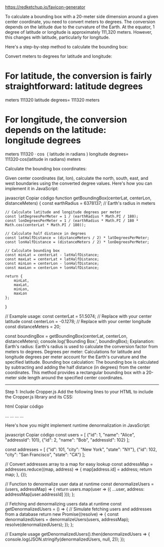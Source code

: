 https://redketchup.io/favicon-generator



To calculate a bounding box with a 20-meter side dimension around a given center coordinate, you need to convert meters to degrees. The conversion depends on the latitude due to the curvature of the Earth. At the equator, 1 degree of latitude or longitude is approximately 111,320 meters. However, this changes with latitude, particularly for longitude.

Here's a step-by-step method to calculate the bounding box:

Convert meters to degrees for latitude and longitude:

For latitude, the conversion is fairly straightforward:
latitude degrees
=
meters
111320
latitude degrees= 
111320
meters
​
 
For longitude, the conversion depends on the latitude:
longitude degrees
=
meters
111320
⋅
cos
⁡
(
latitude in radians
)
longitude degrees= 
111320⋅cos(latitude in radians)
meters
​
 
Calculate the bounding box coordinates:

Given center coordinates (lat, lon), calculate the north, south, east, and west boundaries using the converted degree values.
Here's how you can implement it in JavaScript:

javascript
Copiar código
function getBoundingBox(centerLat, centerLon, distanceMeters) {
    const earthRadius = 6378137; // Earth's radius in meters

    // Calculate latitude and longitude degrees per meter
    const latDegreesPerMeter = 1 / (earthRadius * Math.PI / 180);
    const lonDegreesPerMeter = 1 / (earthRadius * Math.PI / 180 * Math.cos(centerLat * Math.PI / 180));

    // Calculate half distance in degrees
    const latHalfDistance = (distanceMeters / 2) * latDegreesPerMeter;
    const lonHalfDistance = (distanceMeters / 2) * lonDegreesPerMeter;

    // Calculate bounding box
    const minLat = centerLat - latHalfDistance;
    const maxLat = centerLat + latHalfDistance;
    const minLon = centerLon - lonHalfDistance;
    const maxLon = centerLon + lonHalfDistance;

    return {
        minLat,
        maxLat,
        minLon,
        maxLon
    };
}

// Example usage:
const centerLat = 51.5074; // Replace with your center latitude
const centerLon = -0.1278; // Replace with your center longitude
const distanceMeters = 20;

const boundingBox = getBoundingBox(centerLat, centerLon, distanceMeters);
console.log('Bounding Box:', boundingBox);
Explanation:
Earth's radius: Earth's radius is used to calculate the conversion factor from meters to degrees.
Degrees per meter: Calculations for latitude and longitude degrees per meter account for the Earth's curvature and the specified latitude.
Bounding box calculation: The bounding box is calculated by subtracting and adding the half distance (in degrees) from the center coordinates.
This method provides a rectangular bounding box with a 20-meter side length around the specified center coordinates.

----------------------------------------------------------------------------------------
Step 1: Include Cropper.js
Add the following lines to your HTML to include the Cropper.js library and its CSS:

html
Copiar código
<head>
    ...
    <link rel="stylesheet" href="https://cdnjs.cloudflare.com/ajax/libs/cropperjs/1.5.12/cropper.min.css" />
    ...
</head>
<body>
    ...
    <script src="https://cdnjs.cloudflare.com/ajax/libs/cropperjs/1.5.12/cropper.min.js"></script>
    ...
</body>



Here's how you might implement runtime denormalization in JavaScript:

javascript
Copiar código
const users = [
    {"id": 1, "name": "Alice", "addressId": 101},
    {"id": 2, "name": "Bob", "addressId": 102}
];

const addresses = [
    {"id": 101, "city": "New York", "state": "NY"},
    {"id": 102, "city": "San Francisco", "state": "CA"}
];

// Convert addresses array to a map for easy lookup
const addressMap = addresses.reduce((map, address) => {
    map[address.id] = address;
    return map;
}, {});

// Function to denormalize user data at runtime
const denormalizeUsers = (users, addressMap) => {
    return users.map(user => ({
        ...user,
        address: addressMap[user.addressId]
    }));
};

// Fetching and denormalizing users data at runtime
const getDenormalizedUsers = () => {
    // Simulate fetching users and addresses from a database
    return new Promise((resolve) => {
        const denormalizedUsers = denormalizeUsers(users, addressMap);
        resolve(denormalizedUsers);
    });
};

// Example usage
getDenormalizedUsers().then(denormalizedUsers => {
    console.log(JSON.stringify(denormalizedUsers, null, 2));
});